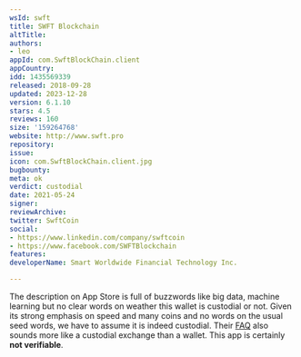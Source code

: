 ```yaml
---
wsId: swft
title: SWFT Blockchain
altTitle: 
authors:
- leo
appId: com.SwftBlockChain.client
appCountry: 
idd: 1435569339
released: 2018-09-28
updated: 2023-12-28
version: 6.1.10
stars: 4.5
reviews: 160
size: '159264768'
website: http://www.swft.pro
repository: 
issue: 
icon: com.SwftBlockChain.client.jpg
bugbounty: 
meta: ok
verdict: custodial
date: 2021-05-24
signer: 
reviewArchive: 
twitter: SwftCoin
social:
- https://www.linkedin.com/company/swftcoin
- https://www.facebook.com/SWFTBlockchain
features: 
developerName: Smart Worldwide Financial Technology Inc.

---
```


The description on App Store is full of buzzwords like big data, machine
learning but no clear words on weather this wallet is custodial or not. Given
its strong emphasis on speed and many coins and no words on the usual seed words,
we have to assume it is indeed custodial. Their [FAQ](https://www.swft.pro/#/FAQ)
also sounds more like a custodial exchange than a wallet. This app is certainly
**not verifiable**.
